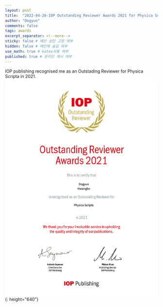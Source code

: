```yaml
---
layout: post
title:  "2022-04-26-IOP Outstanding Reviewer Awards 2021 for Physica Scripta"
author: "Dogyun"
comments: false
tags: awards
excerpt_separator: <!--more-->
sticky: false # 메인 상단 고정 여부
hidden: false # 메인에 숨김 여부
use_math: true # katex사용 여부
published: true # 온라인 게시 여부
---
```


IOP publishing recognised me as an Outstading Reviewer for Physica Scripta in 2021.
![certificate](../assets/img/PhysScr.jpg){: height="640"}